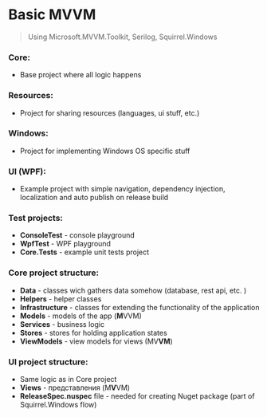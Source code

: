 # Basic MVVM
> Using Microsoft.MVVM.Toolkit, Serilog, Squirrel.Windows

### **Core**:
- Base project where all logic happens

### **Resources**:
- Project for sharing resources (languages, ui stuff, etc.) 

### **Windows**:
- Project for implementing Windows OS specific stuff  

### **UI** (WPF): 
- Example project with simple navigation, dependency injection, localization and auto publish on release build

### **Test projects**:
- **ConsoleTest** - console playground
- **WpfTest** - WPF playground   
- **Core.Tests** - example unit tests project 

### **Core** project structure:
- **Data** - classes wich gathers data somehow (database, rest api, etc. )
- **Helpers** - helper classes 
- **Infrastructure** - classes for extending the functionality of the application 
- **Models** - models of the app (**M**VVM)
- **Services** - business logic 
- **Stores** - stores for holding application states
- **ViewModels** - view models for views (MV**VM**)

### **UI** project structure:
- Same logic as in Core project
- **Views** - представления (M**V**VM)
- **ReleaseSpec.nuspec** file - needed for creating Nuget package (part of Squirrel.Windows flow)
